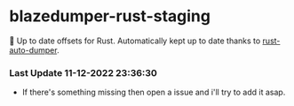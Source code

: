 # blazedumper-rust-staging

🚀 Up to date offsets for Rust. Automatically kept up to date thanks to [rust-auto-dumper](https://github.com/Akandesh/rust-auto-dumper).


### Last Update 11-12-2022 23:36:30
- If there's something missing then open a issue and i'll try to add it asap.